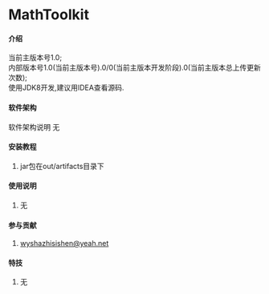 
# MathToolkit

#### 介绍
当前主版本号1.0;<br/>
内部版本号1.0(当前主版本号).0/0(当前主版本开发阶段).0(当前主版本总上传更新次数);<br/>
使用JDK8开发,建议用IDEA查看源码.

#### 软件架构
软件架构说明
无

#### 安装教程

1.  jar包在out/artifacts目录下

#### 使用说明

1.  无

#### 参与贡献

1.  wyshazhisishen@yeah.net


#### 特技

1.  无

